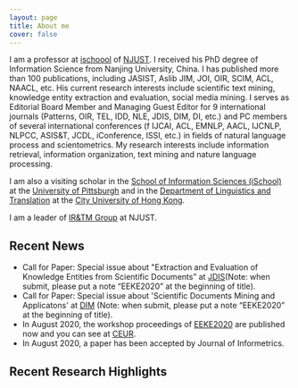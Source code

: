 ```yaml
---
layout: page
title: About me
cover: false
---
```

I am a professor at [ischoool](http://ischool.njust.edu.cn/) of [NJUST](http://english.njust.edu.cn/). I received his PhD degree of Information Science from Nanjing University, China. I has published more than 100 publications, including JASIST, Aslib JIM, JOI, OIR, SCIM, ACL, NAACL, etc. His current research interests include scientific text mining, knowledge entity extraction and evaluation, social media mining. I serves as Editorial Board Member and Managing Guest Editor for 9 international journals (Patterns, OIR, TEL, IDD, NLE, JDIS, DIM, DI, etc.) and PC members of several international conferences (f IJCAI, ACL, EMNLP, AACL, IJCNLP, NLPCC, ASIS&T, JCDL, iConference, ISSI, etc.) in fields of natural language process and scientometrics.
My research interests include information retrieval, information organization, text mining and nature language processing. 

I am also a visiting scholar in the [School of Information Sciences (iSchool)](http://ischool.pitt.edu/) at the [University of Pittsburgh](http://www.pitt.edu/) and in the [Department of Linguistics and Translation](lt.cityu.edu.hk/) at the [City University of Hong Kong](https://www.cityu.edu.hk/).

I am a leader of [IR&TM Group](https://chengzhizhang.github.io/collaborators/) at NJUST.

 
## Recent News
* Call for Paper: Special issue about "Extraction and Evaluation of Knowledge Entities from Scientific Documents” at [JDIS](http://manu47.magtech.com.cn/Jwk3_jdis/EN/news/news1.shtml)(Note: when submit, please put a note “EEKE2020” at the beginning of title).
* Call for Paper: Special issue about 'Scientific Documents Mining and Applicatons' at [DIM](https://www.editorialmanager.com/dim/default.aspx) (Note: when submit, please put a note “EEKE2020” at the beginning of title).
* In August 2020, the workshop proceedings of [EEKE2020](https://eeke2020.github.io/) are published now and you can see at [CEUR](http://ceur-ws.org/Vol-2658/).
* In August 2020, a paper has been accepted by Journal of Informetrics.

## Recent Research Highlights



